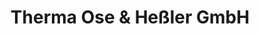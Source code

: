---
title: "Therma Ose & Heßler GmbH"
url: /sondershausen/therma-ose-und-hessler-gmbh/
shop: Badezimmer
---